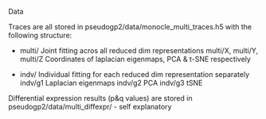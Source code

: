 Data

Traces are all stored in pseudogp2/data/monocle_multi_traces.h5 with the following structure:
- multi/ Joint fitting acros all reduced dim representations
multi/X, multi/Y, multi/Z Coordinates of laplacian eigenmaps, PCA & t-SNE respectively

- indv/ Individual fitting for each reduced dim representation separately
indv/g1 Laplacian eigenmaps
indv/g2 PCA
indv/g3 tSNE

Differential expression results (p&q values) are stored in
pseudogp2/data/multi_diffexpr/ - self explanatory